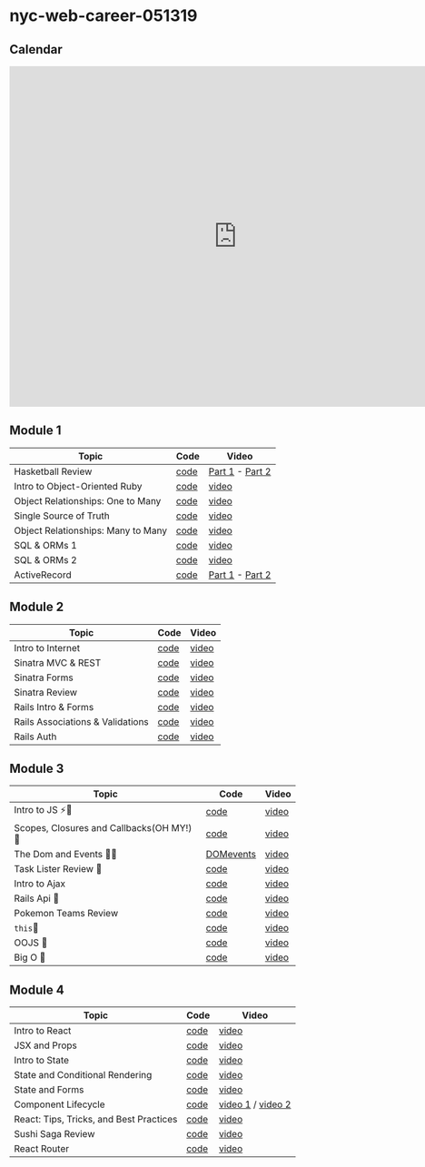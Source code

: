 # nyc-web-career-051319

## Calendar
<iframe src="https://calendar.google.com/calendar/embed?height=600&amp;wkst=1&amp;bgcolor=%23ffffff&amp;ctz=America%2FNew_York&amp;mode=WEEK&amp;src=ZmxhdGlyb25zY2hvb2wuY29tX2xoZHN0ZDYybXFtbzZyYzk2YmNmOXFmZjA0QGdyb3VwLmNhbGVuZGFyLmdvb2dsZS5jb20&amp;src=ZmxhdGlyb25zY2hvb2wuY29tX3RhbjAxOTRtNHI4bnAwbnNuanRxdW5uZXNrQGdyb3VwLmNhbGVuZGFyLmdvb2dsZS5jb20&amp;color=%23EF6C00&amp;color=%23D81B60&amp;title=nyc-web-051319" style="border-width:0" width="800" height="600" frameborder="0" scrolling="no"></iframe>


## Module 1
| Topic               | Code                | Video                |
| -----               | ----                | -----                |
| Hasketball Review   | [code](https://github.com/learn-co-students/nyc-web-students-051319/tree/master/01-hashketball-review) | [Part 1](https://youtu.be/XpY9k2Gi1Cc) - [Part 2](https://youtu.be/elLfmeQ5_jk) |
| Intro to Object-Oriented Ruby | [code](https://github.com/aviflombaum/object-orientation-lecture-1) | [video](https://youtu.be/gb0bBxkp3Ng) |
| Object Relationships: One to Many | [code](https://github.com/aviflombaum/object-orientation-lecture-2) | [video](https://youtu.be/frw1OcBhNaQ) |
| Single Source of Truth | [code](https://github.com/learn-co-students/nyc-web-students-051319/tree/master/02-single-source-of-truth) | [video](https://youtu.be/zSpZ-hB5TyU)
| Object Relationships: Many to Many | [code](https://github.com/learn-co-students/nyc-web-students-051319/tree/master/03-oo-many-to-many) | [video](https://youtu.be/9_MmxtnrPgg)
| SQL & ORMs 1 | [code](https://github.com/aviflombaum/sql-lecture-1/tree/post-lecture-1) | [video](https://youtu.be/jx8i-Vx93ew)
| SQL & ORMs 2 | [code](https://github.com/learn-co-students/nyc-web-students-051319/tree/master/04-orms-and-foreign-keys) |[video](https://youtu.be/I4uUQKSW6H8)
| ActiveRecord | [code](https://github.com/learn-co-students/nyc-web-students-051319/tree/master/05-activerecord) | [Part 1](https://youtu.be/stfA-vhyoSU) - [Part 2](https://youtu.be/PVOa3FxY408)

## Module 2
| Topic               | Code                | Video                |
| -----               | ----                | -----                |
| Intro to Internet   | [code](https://github.com/learn-co-students/nyc-web-students-051319/tree/master/06-rack-intro) | [video](https://www.youtube.com/watch?v=0ojoOMpNgCs&feature=youtu.be)|
| Sinatra MVC & REST   | [code](https://github.com/learn-co-students/nyc-web-students-051319/tree/master/07-sinatra-mvc/rappers) | [video](https://youtu.be/5UCviJ36Hv4)|
| Sinatra Forms   | [code](https://github.com/learn-co-students/nyc-web-students-051319/tree/master/08-sinatra-forms/rappers) | [video](https://www.youtube.com/watch?v=DCIrSGUbp3I&feature=youtu.be)|
| Sinatra Review   | [code](https://github.com/learn-co-students/nyc-web-students-051319/tree/master/09-sinatra-forms-review/rappers) | [video](https://www.youtube.com/watch?v=tHllRJLYPcw&feature=youtu.be)|
| Rails Intro & Forms   | [code](https://github.com/learn-co-students/nyc-web-students-051319/tree/master/10-rails-intro-forms) | [video](https://youtu.be/slhQEwIzE_E)|
| Rails Associations & Validations   | [code](https://github.com/learn-co-students/nyc-web-students-051319/tree/master/11-rails-associations) | [video](https://youtu.be/71lUWIBs09U)|
| Rails Auth   | [code](https://github.com/learn-co-students/nyc-web-students-051319/tree/master/12-rails-auth) | [video](https://youtu.be/XHL5Edft-ng)|




## Module 3
| Topic               | Code                | Video                |
| -----               | ----                | -----                |
| Intro to JS ⚡️🤠 | [code](https://github.com/learn-co-students/nyc-web-students-051319/tree/master/13-intro-to-js) | [video](https://youtu.be/4vZOzozz9Vo)|
| Scopes, Closures and Callbacks(OH MY!) 🌝 | [code](https://github.com/learn-co-students/nyc-web-students-051319/tree/master/14-scopes-closures-callbacks) | [video](https://youtu.be/__oPnrVs4dQ)|
| The Dom and Events 🌲🤔  | [DOM](https://github.com/learn-co-students/nyc-web-students-051319/tree/master/15-DOM-intro)[events](https://github.com/learn-co-students/nyc-web-students-051319/tree/master/16-intro-to-events) | [video](https://youtu.be/4MP0BQGHheI)|
| Task Lister Review 🙌 | [code](https://github.com/learn-co-students/nyc-web-students-051319/tree/master/17-task-lister-lite) | [video](https://youtu.be/0USCqgDzVHA)|
| Intro to Ajax | [code](https://github.com/learn-co-students/nyc-web-students-051319/tree/master/18-intro-to-AJAX) | [video](https://youtu.be/7tZu_b-BTU8)|
| Rails Api 🚂| [code](https://github.com/learn-co-students/nyc-web-students-051319/tree/master/19-rails-api) | [video](https://youtu.be/uP_3mvhkL4Q)|
| Pokemon Teams Review | [code](https://github.com/Cparusso/pokemon-teams-051319) | [video](https://youtu.be/Xy93UkfNhto)|
| `this`🤔 | [code](https://github.com/learn-co-students/nyc-web-students-051319/tree/master/20-execution-context-this) | [video](https://youtu.be/3hwU246P4oQ)|
| OOJS 💎 | [code](https://github.com/learn-co-students/nyc-web-students-051319/tree/master/21-oojs-prototype) | [video](https://youtu.be/_JLkPgy2xpY)|
| Big O 🤔 | [code](https://github.com/learn-co-students/nyc-web-students-051319/tree/master/23-practical-big-o-lesson-plan) | [video](https://youtu.be/nKdBOAATCR0)|



## Module 4
| Topic               | Code                | Video                |
| -----               | ----                | -----                |
| Intro to React | [code](https://github.com/learn-co-students/nyc-web-students-051319/tree/master/24-intro-to-react) | [video](https://youtu.be/bKz7WqAaS2s)|
| JSX and Props | [code](https://github.com/learn-co-students/nyc-web-students-051319/tree/master/25-jsx-and-props) | [video](https://youtu.be/EyTtji7PEco)|
| Intro to State | [code](https://github.com/learn-co-students/nyc-web-students-051319/tree/master/26-intro-to-state) | [video](https://youtu.be/Iid7AiG7CJM)|
| State and Conditional Rendering | [code](https://github.com/learn-co-students/nyc-web-students-051319/tree/master/27-state-and-conditional-rendering) | [video](https://youtu.be/SbQzVLZ6Ehg)|
| State and Forms | [code](https://github.com/learn-co-students/nyc-web-students-051319/tree/master/28-state-and-forms) | [video](https://youtu.be/Pxbt4uyYm_Y)|
| Component Lifecycle | [code](https://github.com/learn-co-students/nyc-web-students-051319/tree/master/29-component-lifecycle) | [video 1](https://youtu.be/MvSY0AZzsjA) / [video 2](https://youtu.be/ymDC6_NTBO8)|
| React: Tips, Tricks, and Best Practices | [code](https://github.com/learn-co-students/nyc-web-students-051319/tree/master/30-react-tyips-tricks-and-best-practices) | [video](https://youtu.be/PFWiCWsIbwg)|
| Sushi Saga Review | [code](https://github.com/learn-co-students/nyc-web-students-051319/tree/master/31-Sushi-Saga-Review) | [video](https://youtu.be/zyNaxF5wHVg)|
| React Router | [code](https://github.com/learn-co-students/nyc-web-students-051319/tree/master/32-react-router) | [video](https://youtu.be/KwCkvSly1x0)|
